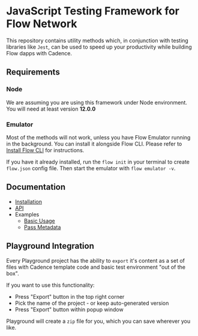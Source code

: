 # JavaScript Testing Framework for Flow Network

This repository contains utility methods which, in conjunction with testing libraries like `Jest`,
can be used to speed up your productivity while building Flow dapps with Cadence.

## Requirements

### Node

We are assuming you are using this framework under Node environment. You will need at least version **12.0.0**

### Emulator

Most of the methods will not work, unless you have Flow Emulator running in the background.
You can install it alongside Flow CLI. Please refer to [Install Flow CLI](https://docs.onflow.org/flow-cli/install)
for instructions.

If you have it already installed, run the `flow init` in your terminal to create `flow.json` config file.
Then start the emulator with `flow emulator -v`.

## Documentation
- [Installation](/docs/installation.md)
- [API](/docs/api.md)
- Examples
  - [Basic Usage](/docs/examples/basic.md)
  - [Pass Metadata](/docs/examples/metadata.md)

## Playground Integration

Every Playground project has the ability to `export` it's content as a set of files with Cadence template code and
basic test environment "out of the box".

If you want to use this functionality:

- Press "Export" button in the top right corner
- Pick the name of the project - or keep auto-generated version
- Press "Export" button within popup window

Playground will create a `zip` file for you, which you can save wherever you like.
